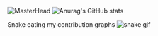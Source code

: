 ![MasterHead](https://i.pinimg.com/originals/b4/e3/71/b4e371619042d1e80918d09904e90f7d.gif)
![Anurag's GitHub stats](https://github-readme-stats.vercel.app/api?username=atilgannnn&show_icons=true&theme=radical)

Snake eating my contribution graphs
![snake gif](https://github.com/atilgannnn/atilgannnn/blob/output/github-contribution-grid-snake.gif)


